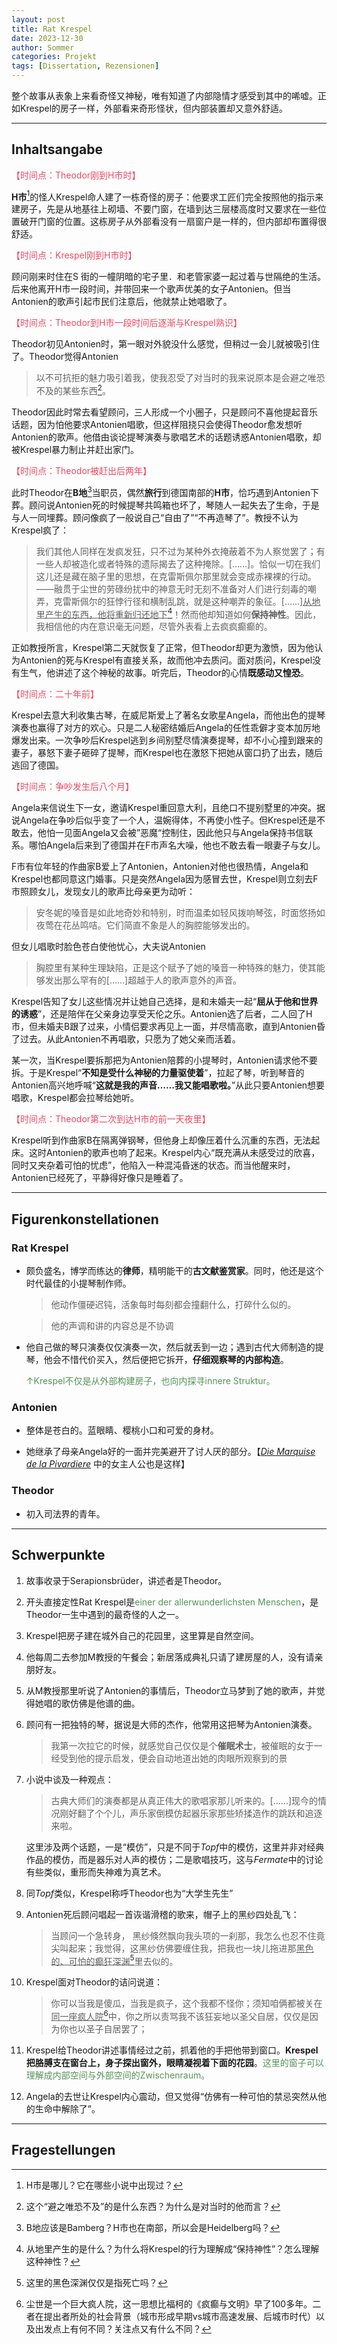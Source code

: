 ```yaml
---
layout: post
title: Rat Krespel
date: 2023-12-30
author: Sommer
categories: Projekt
tags: [Dissertation, Rezensionen]
---
```


整个故事从表象上来看奇怪又神秘，唯有知道了内部隐情才感受到其中的唏嘘。正如Krespel的房子一样，外部看来奇形怪状，但内部装置却又意外舒适。

---

## Inhaltsangabe

<font style="color:#EE4863">【时间点：Theodor刚到H市时】</font>

**H市**[^1]的怪人Krespel命人建了一栋奇怪的房子：他要求工匠们完全按照他的指示来建房子，先是从地基往上砌墙、不要门窗，在墙到达三层楼高度时又要求在一些位置破开门窗的位置。这栋房子从外部看没有一扇窗户是一样的，但内部却布置得很舒适。

<font style="color:#EE4863">【时间点：Krespel刚到H市时】</font>

顾问刚来时住在S 街的一幢阴暗的宅子里．和老管家婆一起过着与世隔绝的生活。后来他离开H市一段时间，并带回来一个歌声优美的女子Antonien。但当Antonien的歌声引起市民们注意后，他就禁止她唱歌了。

<font style="color:#EE4863">【时间点：Theodor到H市一段时间后逐渐与Krespel熟识】</font>

Theodor初见Antonien时，第一眼对外貌没什么感觉，但稍过一会儿就被吸引住了。Theodor觉得Antonien

> 以不可抗拒的魅力吸引着我，使我忍受了对当时的我来说原本是会避之唯恐不及的某些东西[^2]。
>

Theodor因此时常去看望顾问，三人形成一个小圈子，只是顾问不喜他提起音乐话题，因为怕他要求Antonien唱歌，但这样阻挠只会使得Theodor愈发想听Antonien的歌声。他借由谈论提琴演奏与歌唱艺术的话题诱惑Antonien唱歌，却被Krespel暴力制止并赶出家门。

<font style="color:#EE4863">【时间点：Theodor被赶出后两年】</font>

此时Theodor在**B地**[^3]当职员，偶然**旅行**到德国南部的**H市**，恰巧遇到Antonien下葬。顾问说Antonien死的时候提琴共鸣箱也坏了，琴随人一起失去了生命，于是与人一同埋葬。顾问像疯了一般说自己“自由了”“不再造琴了”。教授不认为Krespel疯了：

> 我们其他人同样在发疯发狂，只不过为某种外衣掩蔽着不为人察觉罢了；有一些人却被造化或者特殊的遗际揭去了这种掩除。[……]。恰似一切在我们这儿还是藏在脑子里的思想，在克雷斯佩尔那里就会变成赤裸裸的行动。——融贯于尘世的劳碌纷扰中的神意无时无刻不准备对人们进行刻毒的嘲弄，克雷斯佩尔的狂悖行径和横制乱跳，就是这种嘲弄的象征。[……]<u>从地里产生的东西，他将重新归还地下</u>[^4]！然而他却知道如何**保持神性**。因此，我相信他的内在意识毫无问题，尽管外表看上去疯疯癫癫的。

正如教授所言，Krespel第二天就恢复了正常，但Theodor却更为激愤，因为他认为Antonien的死与Krespel有直接关系，故而他冲去质问。面对质问，Krespel没有生气，他讲述了这个神秘的故事。听完后，Theodor的心情**既感动又惶恐**。

<font style="color:#EE4863">【时间点：二十年前】</font>

Krespel去意大利收集古琴，在威尼斯爱上了著名女歌星Angela，而他出色的提琴演奏也赢得了对方的欢心。只是二人秘密结婚后Angela的任性乖僻才变本加厉地爆发出来。一次争吵后Krespel逃到乡间别墅尽情演奏提琴，却不小心撞到跟来的妻子，暴怒下妻子砸碎了提琴，而Krespel也在激怒下把她从窗口扔了出去，随后逃回了德国。

<font style="color:#EE4863">【时间点：争吵发生后八个月】</font>

Angela来信说生下一女，邀请Krespel重回意大利，且绝口不提别墅里的冲突。据说Angela在争吵后似乎变了一个人，温婉得体，不再使小性子。但Krespel还是不敢去，他怕一见面Angela又会被”恶魔“控制住，因此他只与Angela保持书信联系。哪怕Angela后来到了德国并在F市声名大噪，他也不敢去看一眼妻子与女儿。

F市有位年轻的作曲家B爱上了Antonien，Antonien对他也很热情，Angela和Krespel也都同意这门婚事。只是突然Angela因为感冒去世，Krespel则立刻去F市照顾女儿，发现女儿的歌声比母亲更为动听：

> 安冬妮的嗓音是如此地奇妙和特别，时而温柔如轻风拨响琴弦，时面悠扬如夜莺在花丛鸣咭。它们简直不象是人的胸腔能够发出的。

但女儿唱歌时脸色苍白使他忧心，大夫说Antonien

> 胸腔里有某种生理缺陷，正是这个赋予了她的嗓音一种特殊的魅力，使其能够发出那么罕有的[……]超越于人的歌声意外的声音。

Krespel告知了女儿这些情况并让她自己选择，是和未婚夫一起“**屈从于他和世界的诱惑**”，还是陪伴在父亲身边享受天伦之乐。Antonien选了后者，二人回了H市，但未婚夫B跟了过来，小情侣要求再见上一面，并尽情高歌，直到Antonien昏了过去。从此Antonien不再唱歌，只愿为了她父亲而活着。

某一次，当Krespel要拆那把为Antonien陪葬的小提琴时，Antonien请求他不要拆。于是Krespel“**不知是受什么神秘的力量驱使着**”，拉起了琴，听到琴音的Antonien高兴地呼喊“**这就是我的声音……我又能唱歌啦。**”从此只要Antonien想要唱歌，Krespel都会拉琴给她听。

<font style="color:#EE4863">【时间点：Theodor第二次到达H市的前一天夜里】</font>

Krespel听到作曲家B在隔离弹钢琴，但他身上却像压着什么沉重的东西，无法起床。这时Antonien的歌声也响了起来。Krespel内心“既充满从未感受过的欣喜，同时又夹杂着可怕的忧虑”，他陷入一种混沌昏迷的状态。而当他醒来时，Antonien已经死了，平静得好像只是睡着了。

---

## Figurenkonstellationen

### Rat Krespel

- 颇负盛名，博学而练达的**律师**，精明能干的**古文献鉴赏家**。同时，他还是这个时代最佳的小提琴制作师。

  > 他动作僵硬迟钝，活象每时每刻都会撞翻什么，打碎什么似的。

  > 他的声调和讲的内容总是不协调

- 他自己做的琴只演奏仅仅演奏一次，然后就丢到一边；遇到古代大师制造的提琴，他会不惜代价买入，然后便把它拆开，**仔细观察琴的内部构造**。

  <font style="color:#56925A">↑Krespel不仅是从外部构建房子，也向内探寻innere Struktur。</font>

### Antonien

- 整体是苍白的。蓝眼睛、樱桃小口和可爱的身材。

- 她继承了母亲Angela好的一面并完美避开了讨人厌的部分。【*[Die Marquise de la Pivardiere](https://de.wikipedia.org/wiki/Die_Marquise_de_la_Pivardiere)* 中的女主人公也是这样】

### Theodor

- 初入司法界的青年。

---

## Schwerpunkte 

1. 故事收录于Serapionsbrüder，讲述者是Theodor。

2. 开头直接定性Rat Krespel是<font style="color:#56925A">einer der allerwunderlichsten Menschen</font>，是Theodor一生中遇到的最奇怪的人之一。

3. Krespel把房子建在城外自己的花园里，这里算是自然空间。

4. 他每周二去参加M教授的午餐会；新居落成典礼只请了建房屋的人，没有请亲朋好友。

5. 从M教授那里听说了Antonien的事情后，Theodor立马梦到了她的歌声，并觉得她唱的歌仿佛是他谱的曲。

6. 顾问有一把独特的琴，据说是大师的杰作，他常用这把琴为Antonien演奏。

   > 我第一次拉它的时候，就感觉自己仅仅是个**催眠术士**，被催眠的女于一经受到他的提示启发，便会自动地道出她的肉眼所观察到的景

7. 小说中谈及一种观点：

   > 古典大师们的演奏都是从真正伟大的歌唱家那儿听来的。[……]现今的情况刚好翻了个个儿，声乐家倒模仿起器乐家那些矫揉造作的跳跃和追逐来啦。

   这里涉及两个话题，一是“模仿”，只是不同于*Topf*中的模仿，这里并非对经典作品的模仿，而是器乐对人声的模仿；二是歌唱技巧，这与*Fermate*中的讨论有些类似，重形而失神难为真艺术。

8. 同*Topf*类似，Krespel称呼Theodor也为“大学生先生”

9. Antonien死后顾问唱起一首诙谐滑稽的歌来，帽子上的黑纱四处乱飞：

   > 当顾问一个急转身，  黑纱倏然飘向我头项的一刹那，我怎么也忍不住竟尖叫起来；我觉得，这黑纱仿佛要缠住我，把我也一块儿拖进那<u>黑色的、可怕的癫狂深渊</u>[^5]里去似的。

10. Krespel面对Theodor的诘问说道：

    > 你可以当我是傻瓜，当我是疯子，这个我都不怪你；须知咱俩都被关在<u>同一座疯人院</u>[^6]中，你之所以责骂我不该狂妄地以圣父自居，仅仅是因为你也以圣子自居罢了；

11. Krespel给Theodor讲述事情经过之前，抓着他的手把他带到窗口。**Krespel把胳膊支在窗台上，身子探出窗外，眼睛凝视着下面的花园**。<font style="color:#56925A">这里的窗子可以理解成内部空间与外部空间的Zwischenraum。</font>

12. Angela的去世让Krespel内心震动，但又觉得“仿佛有一种可怕的禁忌突然从他的生命中解除了”。

---

## Fragestellungen

[^1]: H市是哪儿？它在哪些小说中出现过？
[^2]: 这个“避之唯恐不及”的是什么东西？为什么是对当时的他而言？
[^3 ]: B地应该是Bamberg？H市也在南部，所以会是Heidelberg吗？
[^4]: 从地里产生的是什么？为什么将Krespel的行为理解成“保持神性”？怎么理解这种神性？
[^5]: 这里的黑色深渊仅仅是指死亡吗？
[^6]: 尘世是一个巨大疯人院，这一思想比福柯的《疯癫与文明》早了100多年。二者在提出者所处的社会背景（城市形成早期vs城市高速发展、后城市时代）以及出发点上有何不同？关注点又有什么不同？
